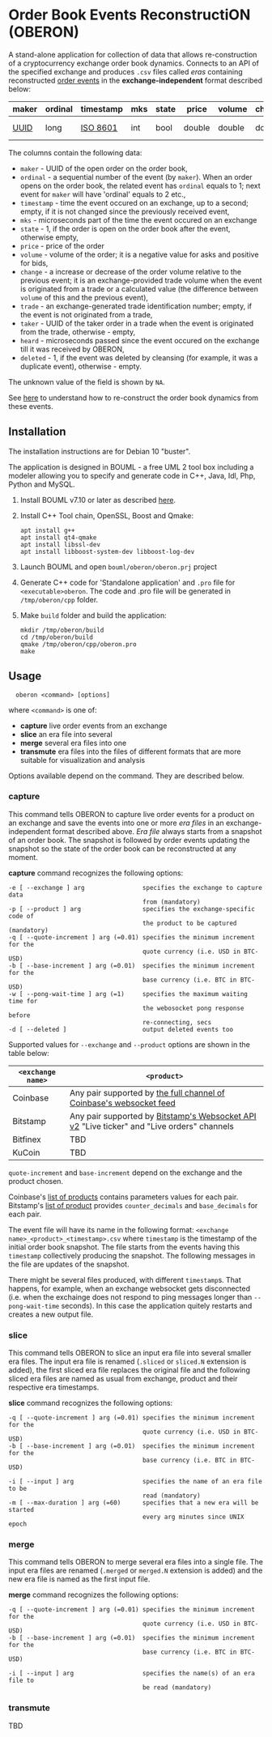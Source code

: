 # Order Book Events ReconstructiON (OBERON)
A stand-alone application for collection of data that allows re-construction of a cryptocurrency exchange order book dynamics. Connects to an API of the specified exchange and produces `.csv` files called *eras* containing reconstructed [order events]((https://petr-fedorov.github.io/oberon/methods.html#order-and-trade)) in the **exchange-independent** format described below:

|maker|ordinal|timestamp|mks|state|price|volume|change|trade|taker|heard|deleted|
| --- | ---| --- | ---| --- |---| ---| --- | ---| --- | ---| ---|
|[UUID](https://www.boost.org/doc/libs/1_67_0/libs/uuid/doc/index.html)|long| [ISO 8601](https://en.wikipedia.org/wiki/ISO_8601)|int| bool|double|double|double|long long|UUID|int|bool|

The columns contain the following data:

   * `maker` - UUID of the open order on the order book,
   * `ordinal` - a sequential number of the event (by `maker`). When an order opens on the order book, the related event has `ordinal` equals to 1; next event for `maker` will have 'ordinal' equals to 2 etc.,
   * `timestamp` - time the event occured on an exchange, up to a second; empty, if it is not changed since the previously received event,
   * `mks` - microseconds part of the time the event occured on an exchange
   * `state` - 1, if the order is open on the order book after the event, otherwise empty,
   * `price` - price of the order
   * `volume` - volume of the order; it is a negative value for asks and positive for bids,
   * `change` - a increase or decrease of the order volume relative to the previous event; it is an exchange-provided trade volume when the event is originated from a trade or a calculated value (the difference between `volume` of this and the previous event),
   * `trade` - an exchange-generated trade identification number; empty, if the event is not originated from a trade,
   * `taker` - UUID of the taker order in a trade when the event is originated from the trade, otherwise - empty,
   * `heard` - microseconds passed since the event occured on the exchange till it was received by OBERON,
   * `deleted` - 1, if the event was deleted by cleansing (for example, it was a duplicate event), otherwise - empty.

The unknown value of the field is shown by `NA`.

See [here](https://petr-fedorov.github.io/oberon/) to understand how to re-construct the order book dynamics from these events.

## Installation

The installation instructions are for Debian 10 "buster".

The application is designed in BOUML -  a free UML 2 tool box including a modeler allowing you to specify and generate code in C++, Java, Idl, Php, Python and MySQL.

1. Install BOUML v7.10 or later as described [here](https://www.bouml.fr/download.html).
2. Install C++ Tool chain, OpenSSL, Boost and Qmake:

       apt install g++
       apt install qt4-qmake
       apt install libssl-dev
       apt install libboost-system-dev libboost-log-dev
3. Launch BOUML and open `bouml/oberon/oberon.prj` project
4. Generate C++ code for 'Standalone application' and `.pro` file for `<executable>oberon`. The code and .pro file will be generated in `/tmp/oberon/cpp` folder.

5. Make `build` folder and build the application:

       mkdir /tmp/oberon/build
       cd /tmp/oberon/build
       qmake /tmp/oberon/cpp/oberon.pro
       make

## Usage

      oberon <command> [options]

  where `<command>` is one of:

  * **capture** live order events from an exchange
  * **slice** an era file into several
  * **merge** several era files into one
  * **transmute** era files into the files of different formats that are more suitable for visualization and analysis

Options available depend on the command. They are described below.

### **capture**

This command tells OBERON to capture live order events for a product on an exchange and save the events into one or more *era files* in an exchange-independent format described above. *Era file* always starts from a snapshot of an order book. The snapshot is followed by order events updating the snapshot so the state of the order book can be reconstructed at any moment.

**capture** command recognizes the following options:

    -e [ --exchange ] arg                specifies the exchange to capture data
                                         from (mandatory)
    -p [ --product ] arg                 specifies the exchange-specific code of
                                         the product to be captured (mandatory)
    -q [ --quote-increment ] arg (=0.01) specifies the minimum increment for the
                                         quote currency (i.e. USD in BTC-USD)
    -b [ --base-increment ] arg (=0.01)  specifies the minimum increment for the
                                         base currency (i.e. BTC in BTC-USD)
    -w [ --pong-wait-time ] arg (=1)     specifies the maximum waiting time for
                                         the webosocket pong response before
                                         re-connecting, secs
    -d [ --deleted ]                     output deleted events too


Supported values for `--exchange` and `--product` options are shown in the table below:

| `<exchange name>` | `<product>`|
|----|---|
|Coinbase| Any pair supported by [the full channel of Coinbase's websocket feed](https://docs.pro.coinbase.com/#the-full-channel) |
|Bitstamp| Any pair supported by [Bitstamp's Websocket API v2](https://www.bitstamp.net/websocket/v2/) "Live ticker" and "Live orders" channels|
|Bitfinex| TBD|
|KuCoin|TBD|

`quote-increment` and `base-increment` depend on the exchange and the product chosen.

Coinbase's [list of products](https://api.pro.coinbase.com/products/) contains parameters values for each pair. Bitstamp's [list of product](https://www.bitstamp.net/api/v2/trading-pairs-info/) provides  `counter_decimals` and `base_decimals` for each pair.


The event file will have its name in the following format: `<exchange name>_<product>_<timestamp>.csv`
where `timestamp` is the timestamp of the initial order book snapshot. The file starts from the events having this `timestamp` collectively producing the snapshot. The following messages in the file are updates of the snapshot.

There might be several files produced, with different `timestamp`s. That happens, for example, when an exchange websocket gets disconnected (i.e. when the exchainge does not respond to ping messages longer than `--pong-wait-time` seconds). In this case the application quitely restarts and creates a new output file.

### **slice**

This command tells OBERON to slice an input era file into several smaller era files. The input era file is renamed (`.sliced` or `sliced.N` extension is added), the first sliced era file replaces the original file and the following sliced era files are named  as usual from exchange, product and their respective era timestamps.

**slice** command recognizes the following options:

    -q [ --quote-increment ] arg (=0.01) specifies the minimum increment for the
                                         quote currency (i.e. USD in BTC-USD)
    -b [ --base-increment ] arg (=0.01)  specifies the minimum increment for the
                                         base currency (i.e. BTC in BTC-USD)

    -i [ --input ] arg                   specifies the name of an era file to be
                                         read (mandatory)
    -m [ --max-duration ] arg (=60)      specifies that a new era will be started
                                         every arg minutes since UNIX epoch


### **merge**

This command tells OBERON to merge several era files into a single file. The input era files are renamed (`.merged` or `merged.N` extension is added) and the new era file is named as the first input file.

**merge** command recognizes the following options:

    -q [ --quote-increment ] arg (=0.01) specifies the minimum increment for the
                                         quote currency (i.e. USD in BTC-USD)
    -b [ --base-increment ] arg (=0.01)  specifies the minimum increment for the
                                         base currency (i.e. BTC in BTC-USD)

    -i [ --input ] arg                   specifies the name(s) of an era file to
                                         be read (mandatory)


### **transmute**

TBD
